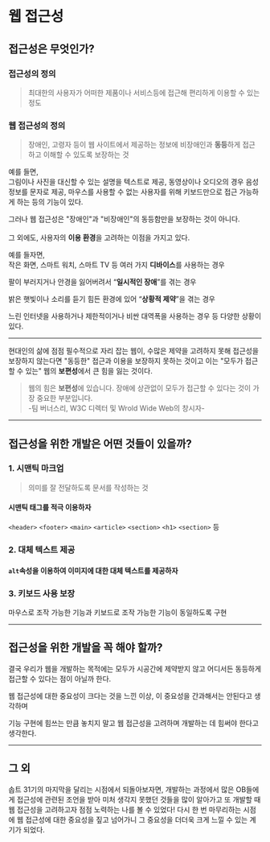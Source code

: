 # 웹 접근성

## 접근성은 무엇인가?

### 접근성의 정의

> 최대한의 사용자가 어떠한 제품이나 서비스등에 접근해 편리하게 이용할 수 있는 정도

### 웹 접근성의 정의

> 장애인, 고령자 등이 웹 사이트에서 제공하는 정보에 비장애인과 **동등**하게 접근하고 이해할 수 있도록 보장하는 것

예를 들면,<br/>
그림이나 사진을 대신할 수 있는 설명을 텍스트로 제공, 동영상이나 오디오의 경우 음성정보를 문자로 제공, 마우스를 사용할 수 없는 사용자를 위해 키보드만으로 접근 가능하게 하는 등의 기능이 있다.

그러나 웹 접근성은 "장애인"과 "비장애인"의 동등함만을 보장하는 것이 아니다.
<br/><br/>
그 외에도, 사용자의 **이용 환경**을 고려하는 이점을 가지고 있다.

예를 들자면,<br/> 작은 화면, 스마트 워치, 스마트 TV 등 여러 가지 **디바이스**를 사용하는 경우

팔이 부러지거나 안경을 잃어버려서 “**일시적인 장애**”를 겪는 경우

밝은 햇빛이나 소리를 듣기 힘든 환경에 있어 “**상황적 제약**”을 겪는 경우

느린 인터넷을 사용하거나 제한적이거나 비싼 대역폭을 사용하는 경우 등 다양한 상황이 있다.

---

현대인의 삶에 점점 필수적으로 자리 잡는 웹이, 수많은 제약을 고려하지 못해 접근성을 보장하지 않는다면 "동등한" 접근과 이용을 보장하지 못하는 것이고 이는 "모두가 접근할 수 있는" 웹의 **보편성**에서 큰 힘을 잃는 것이다.

> 웹의 힘은 **보편성**에 있습니다.
> 장애에 상관없이 모두가 접근할 수 있다는 것이 가장 중요한 부분입니다. <br/>-팀 버너스리, W3C 디렉터 및 Wrold Wide Web의 창시자-

---

## 접근성을 위한 개발은 어떤 것들이 있을까?

### 1. 시맨틱 마크업

> 의미를 잘 전달하도록 문서를 작성하는 것

#### 시맨틱 태그를 적극 이용하자

`<header>` `<footer>` `<main>` `<article>` `<section>` `<h1>` `<section>` 등

### 2. 대체 텍스트 제공

#### `alt`속성을 이용하여 이미지에 대한 대체 텍스트를 제공하자

### 3. 키보드 사용 보장

마우스로 조작 가능한 기능과 키보드로 조작 가능한 기능이 동일하도록 구현

---

## 접근성을 위한 개발을 꼭 해야 할까?

결국 우리가 웹을 개발하는 목적에는 모두가 시공간에 제약받지 않고 어디서든 동등하게 접근할 수 있다는 점이 아닐까 한다.

웹 접근성에 대한 중요성이 크다는 것을 느낀 이상, 이 중요성을 간과해서는 안된다고 생각하며

기능 구현에 힘쓰는 만큼 놓치지 말고 웹 접근성을 고려하며 개발하는 데 힘써야 한다고 생각한다.

---

## 그 외

솝트 31기의 마지막을 달리는 시점에서 되돌아보자면, 개발하는 과정에서 많은 OB들에게 접근성에 관련된 조언을 받아 미처 생각지 못했던 것들을 많이 알아가고 또 개발할 때 웹 접근성을 고려하고자 점점 노력하는 나를 볼 수 있었다! 다시 한 번 마무리하는 시점에 웹 접근성에 대한 중요성을 짚고 넘어가니 그 중요성을 더더욱 크게 느낄 수 있는 계기가 되었다.
